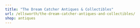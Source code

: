 ```yaml
---
title: "The Dream Catcher Antiques & Collectibles"
url: /ellsworth/the-dream-catcher-antiques-and-collectibles/
shop: antiques
---
```

